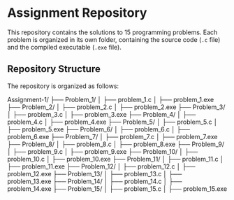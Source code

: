 # Assignment Repository

This repository contains the solutions to 15 programming problems. Each problem is organized in its own folder, containing the source code (`.c` file) and the compiled executable (`.exe` file).

## Repository Structure

The repository is organized as follows:

Assignment-1/
├── Problem_1/
│ ├── problem_1.c
│ ├── problem_1.exe
├── Problem_2/
│ ├── problem_2.c
│ ├── problem_2.exe
├── Problem_3/
│ ├── problem_3.c
│ ├── problem_3.exe
├── Problem_4/
│ ├── problem_4.c
│ ├── problem_4.exe
├── Problem_5/
│ ├── problem_5.c
│ ├── problem_5.exe
├── Problem_6/
│ ├── problem_6.c
│ ├── problem_6.exe
├── Problem_7/
│ ├── problem_7.c
│ ├── problem_7.exe
├── Problem_8/
│ ├── problem_8.c
│ ├── problem_8.exe
├── Problem_9/
│ ├── problem_9.c
│ ├── problem_9.exe
├── Problem_10/
│ ├── problem_10.c
│ ├── problem_10.exe
├── Problem_11/
│ ├── problem_11.c
│ ├── problem_11.exe
├── Problem_12/
│ ├── problem_12.c
│ ├── problem_12.exe
├── Problem_13/
│ ├── problem_13.c
│ ├── problem_13.exe
├── Problem_14/
│ ├── problem_14.c
│ ├── problem_14.exe
├── Problem_15/
│ ├── problem_15.c
│ ├── problem_15.exe

